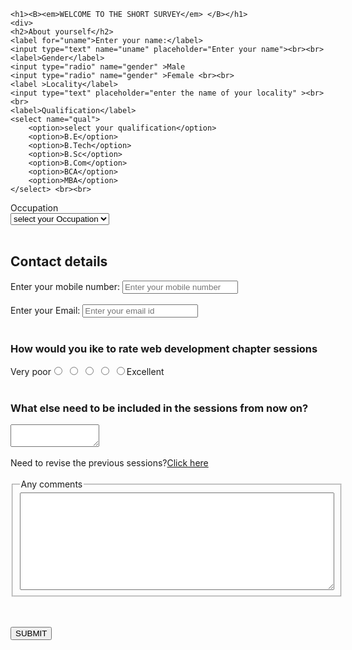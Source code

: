 
<!DOCTYPE html>
<html lang="en">
<head>
    <meta charset="UTF-8">
    <meta http-equiv="X-UA-Compatible" content="IE=edge">
    <meta name="viewport" content="width=device-width, initial-scale=1.0">
    <title>Document</title>
</head>
<body>

    <h1><B><em>WELCOME TO THE SHORT SURVEY</em> </B></h1>
    <div>
    <h2>About yourself</h2>
    <label for="uname">Enter your name:</label>
    <input type="text" name="uname" placeholder="Enter your name"><br><br>
    <label>Gender</label>
    <input type="radio" name="gender" >Male
    <input type="radio" name="gender" >Female <br><br>
    <label >Locality</label>
    <input type="text" placeholder="enter the name of your locality" ><br><br>
    <label>Qualification</label>
    <select name="qual">
        <option>select your qualification</option>
        <option>B.E</option>
        <option>B.Tech</option>
        <option>B.Sc</option>
        <option>B.Com</option>
        <option>BCA</option>
        <option>MBA</option>
    </select> <br><br>
   <label>Occupation</label>  
   <select name="occupation">
    <option>select your Occupation</option>
    <option>Student</option>
    <option>Faculty</option>
    <option>Other</option>
</select> <br><br>
    </div>
    <div>
        <h2>Contact details</h2>
   <label for="number">Enter your mobile number:</label>
    <input type="number" name="number" placeholder="Enter your mobile number" ><br><br>
    <label for="email">Enter your Email:</label>
    <input type="email" name="mail" placeholder="Enter your email id"><br><br>
</div>
<h3>How would you ike to rate web development chapter sessions</h3>
Very poor<input type="radio" name="rate"> 
<input type="radio" name="rate"> 
<input type="radio" name="rate"> 
<input type="radio" name="rate">
<input type="radio" name="rate">Excellent <br><br>
<h3>What else need to be included in the sessions from now on?</h3>
<textarea name="questions" cols="15" rows="2"></textarea><br><br>
Need to revise the previous sessions?<a href="http://surl.li/afpyh">Click here </a><br><br>
<fieldset>
  <legend>Any comments</legend>  
<textarea name="comments" id="" cols="60" rows="10"></textarea>
</fieldset><br><br>

<button>SUBMIT</button>
</body>
</html>
